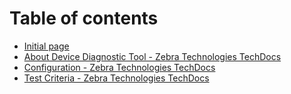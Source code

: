# Table of contents

* [Initial page](README.md)
* [About Device Diagnostic Tool - Zebra Technologies TechDocs](untitled.md)
* [Configuration - Zebra Technologies TechDocs](untitled-1.md)
* [Test Criteria - Zebra Technologies TechDocs](untitled-2.md)

